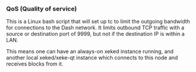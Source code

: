 ### QoS (Quality of service) ###

This is a Linux bash script that will set up tc to limit the outgoing bandwidth for connections to the Dash network. It limits outbound TCP traffic with a source or destination port of 9999, but not if the destination IP is within a LAN.

This means one can have an always-on xeked instance running, and another local xeked/xeke-qt instance which connects to this node and receives blocks from it.
